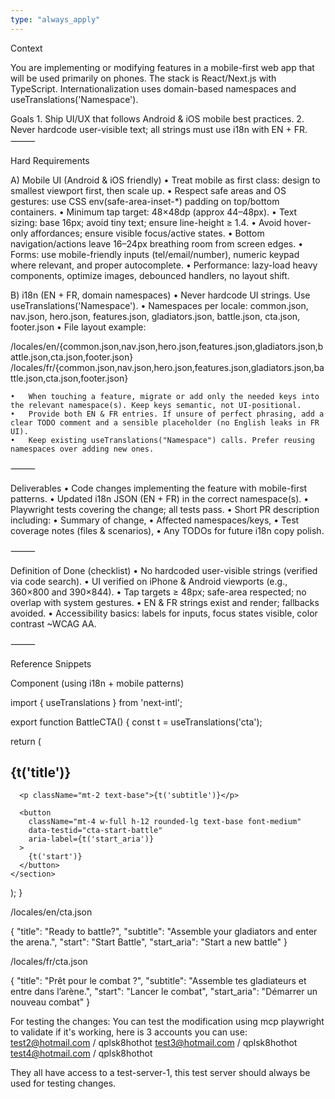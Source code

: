 ```yaml
---
type: "always_apply"
---
```


Context

You are implementing or modifying features in a mobile-first web app that will be used primarily on phones. The stack is React/Next.js with TypeScript. Internationalization uses domain-based namespaces and useTranslations('Namespace').

Goals
	1.	Ship UI/UX that follows Android & iOS mobile best practices.
	2.	Never hardcode user-visible text; all strings must use i18n with EN + FR.
⸻

Hard Requirements

A) Mobile UI (Android & iOS friendly)
	•	Treat mobile as first class: design to smallest viewport first, then scale up.
	•	Respect safe areas and OS gestures: use CSS env(safe-area-inset-*) padding on top/bottom containers.
	•	Minimum tap target: 48×48dp (approx 44–48px).
	•	Text sizing: base 16px; avoid tiny text; ensure line-height ≥ 1.4.
	•	Avoid hover-only affordances; ensure visible focus/active states.
	•	Bottom navigation/actions leave 16–24px breathing room from screen edges.
	•	Forms: use mobile-friendly inputs (tel/email/number), numeric keypad where relevant, and proper autocomplete.
	•	Performance: lazy-load heavy components, optimize images, debounced handlers, no layout shift.

B) i18n (EN + FR, domain namespaces)
	•	Never hardcode UI strings. Use useTranslations('Namespace').
	•	Namespaces per locale:
common.json, nav.json, hero.json, features.json, gladiators.json, battle.json, cta.json, footer.json
	•	File layout example:

/locales/en/{common.json,nav.json,hero.json,features.json,gladiators.json,battle.json,cta.json,footer.json}
/locales/fr/{common.json,nav.json,hero.json,features.json,gladiators.json,battle.json,cta.json,footer.json}

	•	When touching a feature, migrate or add only the needed keys into the relevant namespace(s). Keep keys semantic, not UI-positional.
	•	Provide both EN & FR entries. If unsure of perfect phrasing, add a clear TODO comment and a sensible placeholder (no English leaks in FR UI).
	•	Keep existing useTranslations("Namespace") calls. Prefer reusing namespaces over adding new ones.

⸻

Deliverables
	•	Code changes implementing the feature with mobile-first patterns.
	•	Updated i18n JSON (EN + FR) in the correct namespace(s).
	•	Playwright tests covering the change; all tests pass.
	•	Short PR description including:
	•	Summary of change,
	•	Affected namespaces/keys,
	•	Test coverage notes (files & scenarios),
	•	Any TODOs for future i18n copy polish.

⸻

Definition of Done (checklist)
	•	No hardcoded user-visible strings (verified via code search).
	•	UI verified on iPhone & Android viewports (e.g., 360×800 and 390×844).
	•	Tap targets ≥ 48px; safe-area respected; no overlap with system gestures.
	•	EN & FR strings exist and render; fallbacks avoided.
	•	Accessibility basics: labels for inputs, focus states visible, color contrast ~WCAG AA.

⸻

Reference Snippets

Component (using i18n + mobile patterns)

import { useTranslations } from 'next-intl';

export function BattleCTA() {
  const t = useTranslations('cta');

  return (
    <section
      className="px-4 pb-[max(env(safe-area-inset-bottom),16px)] pt-4 max-w-screen-sm mx-auto"
      role="region"
      aria-labelledby="battle-cta-title"
    >
      <h2 id="battle-cta-title" className="text-xl font-semibold">
        {t('title')}
      </h2>

      <p className="mt-2 text-base">{t('subtitle')}</p>

      <button
        className="mt-4 w-full h-12 rounded-lg text-base font-medium"
        data-testid="cta-start-battle"
        aria-label={t('start_aria')}
      >
        {t('start')}
      </button>
    </section>
  );
}

/locales/en/cta.json

{
  "title": "Ready to battle?",
  "subtitle": "Assemble your gladiators and enter the arena.",
  "start": "Start Battle",
  "start_aria": "Start a new battle"
}

/locales/fr/cta.json

{
  "title": "Prêt pour le combat ?",
  "subtitle": "Assemble tes gladiateurs et entre dans l’arène.",
  "start": "Lancer le combat",
  "start_aria": "Démarrer un nouveau combat"
}

For testing the changes:
You can test the modification using mcp playwright to validate if it's working, here is 3 accounts you can use:
test2@hotmail.com / qplsk8hothot
test3@hotmail.com / qplsk8hothot
test4@hotmail.com / qplsk8hothot

They all have access to a test-server-1, this test server should always be used for testing changes.

